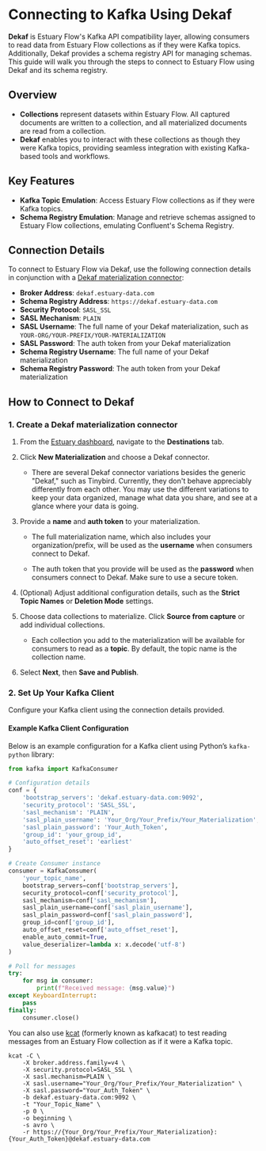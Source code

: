 # Connecting to Kafka Using Dekaf

**Dekaf** is Estuary Flow's Kafka API compatibility layer, allowing consumers to read data from Estuary Flow collections
as if they were Kafka topics. Additionally, Dekaf provides a schema registry API for managing schemas. This guide will
walk you through the steps to connect to Estuary Flow using Dekaf and its schema registry.

## Overview

- **Collections** represent datasets within Estuary Flow. All captured documents are written to a collection, and all
  materialized documents are read from a collection.
- **Dekaf** enables you to interact with these collections as though they were Kafka topics, providing seamless
  integration with existing Kafka-based tools and workflows.

## Key Features

- **Kafka Topic Emulation**: Access Estuary Flow collections as if they were Kafka topics.
- **Schema Registry Emulation**: Manage and retrieve schemas assigned to Estuary Flow collections, emulating Confluent's
  Schema Registry.

## Connection Details

To connect to Estuary Flow via Dekaf, use the following connection details in conjunction with a
[Dekaf materialization connector](../reference/Connectors/materialization-connectors/Dekaf/dekaf.md):

- **Broker Address**: `dekaf.estuary-data.com`
- **Schema Registry Address**: `https://dekaf.estuary-data.com`
- **Security Protocol**: `SASL_SSL`
- **SASL Mechanism**: `PLAIN`
- **SASL Username**: The full name of your Dekaf materialization, such as `YOUR-ORG/YOUR-PREFIX/YOUR-MATERIALIZATION`
- **SASL Password**: The auth token from your Dekaf materialization
- **Schema Registry Username**: The full name of your Dekaf materialization
- **Schema Registry Password**: The auth token from your Dekaf materialization

## How to Connect to Dekaf

### 1. Create a Dekaf materialization connector

1. From the [Estuary dashboard](https://dashboard.estuary.dev), navigate to the **Destinations** tab.

2. Click **New Materialization** and choose a Dekaf connector.

   - There are several Dekaf connector variations besides the generic "Dekaf," such as Tinybird. Currently, they don't behave appreciably differently from each other.
   You may use the different variations to keep your data organized, manage what data you share, and see at a glance where your data is going.

3. Provide a **name** and **auth token** to your materialization.

   - The full materialization name, which also includes your organization/prefix, will be used as the **username** when consumers connect to Dekaf.

   - The auth token that you provide will be used as the **password** when consumers connect to Dekaf. Make sure to use a secure token.

4. (Optional) Adjust additional configuration details, such as the **Strict Topic Names** or **Deletion Mode** settings.

5. Choose data collections to materialize. Click **Source from capture** or add individual collections.

   - Each collection you add to the materialization will be available for consumers to read as a **topic**. By default, the topic name is the collection name.

6. Select **Next**, then **Save and Publish**.

### 2. Set Up Your Kafka Client

Configure your Kafka client using the connection details provided.

#### Example Kafka Client Configuration

Below is an example configuration for a Kafka client using Python’s `kafka-python` library:

```python
from kafka import KafkaConsumer

# Configuration details
conf = {
    'bootstrap_servers': 'dekaf.estuary-data.com:9092',
    'security_protocol': 'SASL_SSL',
    'sasl_mechanism': 'PLAIN',
    'sasl_plain_username': 'Your_Org/Your_Prefix/Your_Materialization',
    'sasl_plain_password': 'Your_Auth_Token',
    'group_id': 'your_group_id',
    'auto_offset_reset': 'earliest'
}

# Create Consumer instance
consumer = KafkaConsumer(
    'your_topic_name',
    bootstrap_servers=conf['bootstrap_servers'],
    security_protocol=conf['security_protocol'],
    sasl_mechanism=conf['sasl_mechanism'],
    sasl_plain_username=conf['sasl_plain_username'],
    sasl_plain_password=conf['sasl_plain_password'],
    group_id=conf['group_id'],
    auto_offset_reset=conf['auto_offset_reset'],
    enable_auto_commit=True,
    value_deserializer=lambda x: x.decode('utf-8')
)

# Poll for messages
try:
    for msg in consumer:
        print(f"Received message: {msg.value}")
except KeyboardInterrupt:
    pass
finally:
    consumer.close()
```

You can also use [kcat](https://github.com/edenhill/kcat) (formerly known as kafkacat) to test reading messages from an
Estuary Flow collection as if it were a Kafka topic.

```shell
kcat -C \
    -X broker.address.family=v4 \
    -X security.protocol=SASL_SSL \
    -X sasl.mechanism=PLAIN \
    -X sasl.username="Your_Org/Your_Prefix/Your_Materialization" \
    -X sasl.password="Your_Auth_Token" \
    -b dekaf.estuary-data.com:9092 \
    -t "Your_Topic_Name" \
    -p 0 \
    -o beginning \
    -s avro \
    -r https://{Your_Org/Your_Prefix/Your_Materialization}:{Your_Auth_Token}@dekaf.estuary-data.com
```
